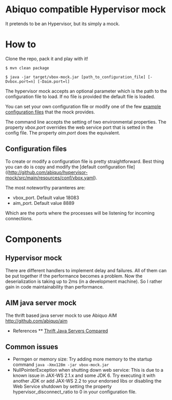 Abiquo compatible Hypervisor mock
=================================

It pretends to be an Hypervisor, but its simply a mock.


# How to

Clone the repo, pack it and play with it!

~~~
$ mvn clean package

$ java -jar target/vbox-mock.jar [path_to_configuration_file] [-Dvbox.port=n] [-Daim.port=l]

~~~

The hypervisor mock accepts an optional parameter which is the path to the configuration file to load. If no file is provided the default file is loaded.

You can set your own configuration file or modify one of the few [example configuration files](http://github.com/abiquo/hypervisor-mock/src/main/resources/examples) that the mock provides.

The command line accepts the setting of two environmental properties. The property *vbox.port* overrides the web service port that is setted in the config file. The property *aim.port* does the equivalent.

## Configuration files

To create or modify a configuration file is pretty straightforward. Best thing you can do is copy and modify the [default configuration file]((http://github.com/abiquo/hypervisor-mock/src/main/resources/conf/vbox.yaml).

The most noteworthy paramteres are:

* vbox_port. Default value 18083
* aim_port. Default value 8889

Which are the ports where the processes will be listening for incoming connections.


# Components

## Hypervisor mock

There are different handlers to implement delay and failures. All of them can be put together if the performance becomes a problem. Now the deserialization is taking up to 2ms (in a development machine). So I rather gain in code maintainability than performance.

## AIM java server mock

The thrift based java server mock to use Abiquo AIM http://github.com/abiquo/aim

* References
** [Thrift Java Servers Compared](https://github.com/m1ch1/mapkeeper/wiki/Thrift-Java-Servers-Compared)

## Common issues

* Permgen or memory size: Try adding more memory to the startup command `java -Xmx128m -jar vbox-mock.jar`
* NullPointerException when shutting down web service: This is due to a known issue in JAX-WS 2.1.x and some JDK 6. Try executing it with another JDK or add JAX-WS 2.2 to your endorsed libs or disabling the Web Service shutdown by setting the property hypervisor_disconnect_ratio to 0 in your configuration file.

